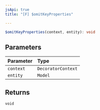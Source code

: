 ```yaml
---
jsApi: true
title: "[F] $omitKeyProperties"

---
```

```ts
$omitKeyProperties(context, entity): void
```

## Parameters

| Parameter | Type |
| :------ | :------ |
| `context` | `DecoratorContext` |
| `entity` | `Model` |

## Returns

`void`
